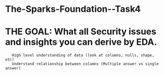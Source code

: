 # The-Sparks-Foundation--Task4
# THE GOAL: What all Security issues and insights you can derive by EDA.
       High level understanding of data (look at columns, nulls, shape, etc)
       Understand relationship between columns (Multiple answer vs single answer)
